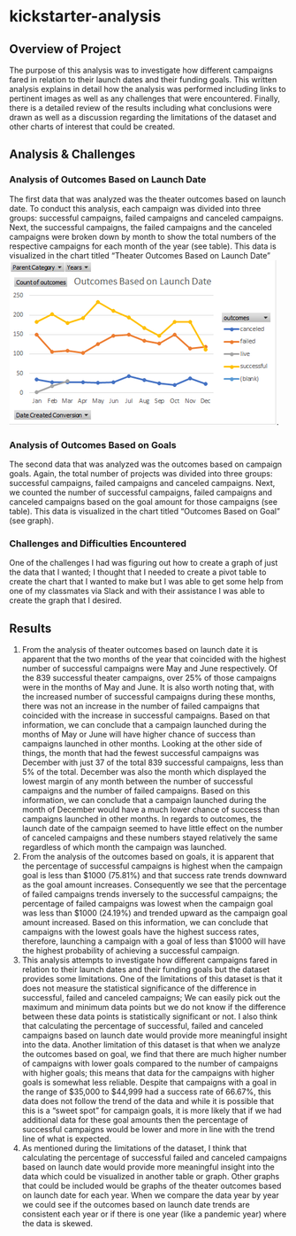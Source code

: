 # kickstarter-analysis

## Overview of Project
The purpose of this analysis was to investigate how different campaigns fared in relation to their launch dates and their funding goals.  This written analysis explains in detail how the analysis was performed including links to pertinent images as well as any challenges that were encountered.  Finally, there is a detailed review of the results including what conclusions were drawn as well as a discussion regarding the limitations of the dataset and other charts of interest that could be created.

## Analysis & Challenges

### Analysis of Outcomes Based on Launch Date
The first data that was analyzed was the theater outcomes based on launch date.  To conduct this analysis, each campaign was divided into three groups: successful campaigns, failed campaigns and canceled campaigns.  Next, the successful campaigns, the failed campaigns and the canceled campaigns were broken down by month to show the total numbers of the respective campaigns for each month of the year (see table).  This data is visualized in the chart titled “Theater Outcomes Based on Launch Date” ![Getting Started](Outcomes_vs_Goals.png).
### Analysis of Outcomes Based on Goals
The second data that was analyzed was the outcomes based on campaign goals.  Again, the total number of projects was divided into three groups: successful campaigns, failed campaigns and canceled campaigns.  Next, we counted the number of successful campaigns, failed campaigns and canceled campaigns based on the goal amount for those campaigns (see table).  This data is visualized in the chart titled “Outcomes Based on Goal” (see graph).
### Challenges and Difficulties Encountered
One of the challenges I had was figuring out how to create a graph of just the data that I wanted; I thought that I needed to create a pivot table to create the chart that I wanted to make but I was able to get some help from one of my classmates via Slack and with their assistance I was able to create the graph that I desired.

## Results
1. From the analysis of theater outcomes based on launch date it is apparent that the two months of the year that coincided with the highest number of successful campaigns were May and June respectively.  Of the 839 successful theater campaigns, over 25% of those campaigns were in the months of May and June.  It is also worth noting that, with the increased number of successful campaigns during these months, there was not an increase in the number of failed campaigns that coincided with the increase in successful campaigns.  Based on that information, we can conclude that a campaign launched during the months of May or June will have higher chance of success than campaigns launched in other months.  Looking at the other side of things, the month that had the fewest successful campaigns was December with just 37 of the total 839 successful campaigns, less than 5% of the total.  December was also the month which displayed the lowest margin of any month between the number of successful campaigns and the number of failed campaigns.  Based on this information, we can conclude that a campaign launched during the month of December would have a much lower chance of success than campaigns launched in other months.  In regards to outcomes, the launch date of the campaign seemed to have little effect on the number of canceled campaigns and these numbers stayed relatively the same regardless of which month the campaign was launched.
1. From the analysis of the outcomes based on goals, it is apparent that the percentage of successful campaigns is highest when the campaign goal is less than $1000 (75.81%) and that success rate trends downward as the goal amount increases.  Consequently we see that the percentage of failed campaigns trends inversely to the successful campaigns; the percentage of failed campaigns was lowest when the campaign goal was less than $1000 (24.19%) and trended upward as the campaign goal amount increased.  Based on this information, we can conclude that campaigns with the lowest goals have the highest success rates, therefore, launching a campaign with a goal of less than $1000 will have the highest probability of achieving a successful campaign.
1. This analysis attempts to investigate how different campaigns fared in relation to their launch dates and their funding goals but the dataset provides some limitations.  One of the limitations of this dataset is that it does not measure the statistical significance of the difference in successful, failed and canceled campaigns; We can easily pick out the maximum and minimum data points but we do not know if the difference between these data points is statistically significant or not.  I also think that calculating the percentage of successful, failed and canceled campaigns based on launch date would provide more meaningful insight into the data.  Another limitation of this dataset is that when we analyze the outcomes based on goal, we find that there are much higher number of campaigns with lower goals compared to the number of campaigns with higher goals; this means that data for the campaigns with higher goals is somewhat less reliable.  Despite that campaigns with a goal in the range of $35,000 to $44,999 had a success rate of 66.67%, this data does not follow the trend of the data and while it is possible that this is a “sweet spot” for campaign goals, it is more likely that if we had additional data for these goal amounts then the percentage of successful campaigns would be lower and more in line with the trend line of what is expected.
1. As mentioned during the limitations of the dataset, I think that calculating the percentage of successful failed and canceled campaigns based on launch date would provide more meaningful insight into the data which could be visualized in another table or graph.  Other graphs that could be included would be graphs of the theater outcomes based on launch date for each year.  When we compare the data year by year we could see if the outcomes based on launch date trends are consistent each year or if there is one year (like a pandemic year) where the data is skewed.

